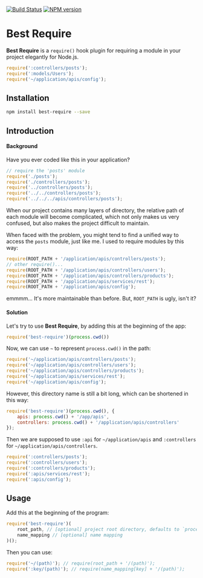 [![Build Status](https://travis-ci.org/yuezhihan/best-require.svg)](https://travis-ci.org/yuezhihan/best-require)
[![NPM version](https://img.shields.io/npm/v/best-require.svg)](https://www.npmjs.com/package/best-require)

Best Require
=============

**Best Require** is a `require()` hook plugin for requiring a module in your project elegantly for Node.js.

```js
require(':controllers/posts');
require(':models/Users');
require('~/application/apis/config');
```

Installation
-------------

```bash
npm install best-require --save
```

Introduction
-------------

#### Background

Have you ever coded like this in your application?

```js
// require the 'posts' module
require('./posts');
require('./controllers/posts');
require('../controllers/posts');
require('../../controllers/posts');
require('../../../apis/controllers/posts');
```

When our project contains many layers of directory, the relative path of each module will become complicated, which not only makes us very confused, but also makes the project difficult to maintain.

When faced with the problem, you might tend to find a unified way to access the `posts` module, just like me. I used to require modules by this way:

```js
require(ROOT_PATH + '/application/apis/controllers/posts');
// other require()...
require(ROOT_PATH + '/application/apis/controllers/users');
require(ROOT_PATH + '/application/apis/controllers/products');
require(ROOT_PATH + '/application/apis/services/rest');
require(ROOT_PATH + '/application/apis/config');
```

emmmm... It's more maintainable than before. But, `ROOT_PATH` is ugly, isn't it?

#### Solution

Let's try to use **Best Require**, by adding this at the beginning of the app:

```js
require('best-require')(process.cwd())
```

Now, we can use `~` to represent `process.cwd()` in the path:

```js
require('~/application/apis/controllers/posts');
require('~/application/apis/controllers/users');
require('~/application/apis/controllers/products');
require('~/application/apis/services/rest');
require('~/application/apis/config');
```

However, this directory name is still a bit long, which can be shortened in this way:

```js
require('best-require')(process.cwd(), {
    apis: process.cwd() + '/app/apis',
    controllers: process.cwd() + '/application/apis/controllers'
});
```

Then we are supposed to use `:api` for `~/application/apis` and `:controllers` for `~/application/apis/controllers`.

```js
require(':controllers/posts');
require(':controllers/users');
require(':controllers/products');
require(':apis/services/rest');
require(':apis/config');
```

Usage
------

Add this at the beginning of the program:

```js
require('best-require')(
    root_path, // [optional] project root directory, defaults to `process.cwd()`
    name_mapping // [optional] name mapping
)();
```

Then you can use:

```js
require('~/(path)'); // require(root_path + '/(path)');
require(':key/(path)'); // require(name_mapping[key] + '/(path)');
```
